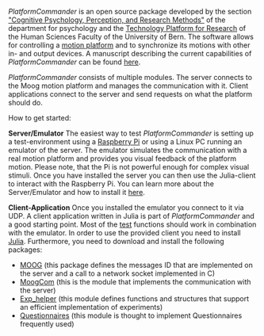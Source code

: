 _PlatformCommander_ is an open source package developed by 
the section ["Cognitive Psychology, Perception, and Research Methods"](https://www.kog.psy.unibe.ch/index_ger.html) 
of the department for psychology and the [Technology Platform for Research](https://www.tpf.philhum.unibe.ch/) 
of the Human Sciences Faculty of the University of Bern.
The software allows for controlling a [motion platform](https://www.kog.psy.unibe.ch/unibe/portal/fak_humanwis/philhum_institute/inst_psych/psy_kog/content/e48289/e65987/e965439/e965444/moog_ger.mp4) and to synchronize its motions with other in- and output devices.
A manuscript describing the current capabilities of _PlatformCommander_ can be found [here](https://gitlab.com/KWM-PSY/emulator/-/blob/master/PlatformCommander_0.9/docs/protocol_manual.pdf).

_PlatformCommander_ consists of multiple modules. The server connects to the Moog motion platform and manages the 
communication with it. 
Client applications connect to the server and send requests on what the platform should do.


How to get started:

**Server/Emulator**
The easiest way to test _PlatformCommander_ is setting up a test-environment using a [Raspberry Pi](https://www.raspberrypi.org/products/raspberry-pi-4-model-b/?resellerType=home) or using a Linux PC running an emulator of 
the server. 
The emulator simulates the communication with a real motion platform and provides you visual feedback of the platform motion. Please note, that the Pi is not powerful enough for complex visual stimuli.
Once you have installed the server you can then use the Julia-client to interact with the Raspberry Pi.
You can learn more about the Server/Emulator and how to install it [here](https://gitlab.com/KWM-PSY/emulator).

**Client-Application**
Once you installed the emulator you connect to it via UDP. 
A client application written in Julia is part of _PlatformCommander_ and a good starting point. 
Most of the [test](https://gitlab.com/KWM-PSY/moog_com/-/tree/master/test) functions should work in combination with the emulator.
In order to use the provided client you need to install [Julia](https://julialang.org/). 
Furthermore, you need to download and install the following packages:

- [MOOG](https://gitlab.com/KWM-PSY/moog) (this package defines the messages ID that are implemented on the server and a call to a network socket implemented in C)
- [MoogCom](https://gitlab.com/KWM-PSY/moogcom) (this is the module that implements the communication with the server)
- [Exp_helper](https://gitlab.com/KWM-PSY/exp_helper) (this module defines functions and structures that support an efficient implementation of experiments)
- [Questionnaires](https://gitlab.com/KWM-PSY/questionnaires) (this module is thought to implement Questionnaires frequently used)


